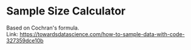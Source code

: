 # Sample Size Calculator
Based on Cochran's formula. <br>
Link: https://towardsdatascience.com/how-to-sample-data-with-code-327359dce10b
